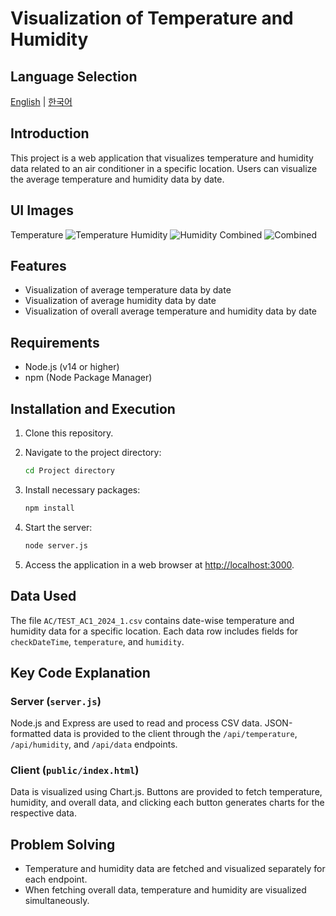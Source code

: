 # Visualization of Temperature and Humidity

## Language Selection
[English](README_EN.md) | [한국어](README_KR.md)

## Introduction
This project is a web application that visualizes temperature and humidity data related to an air conditioner in a specific location. Users can visualize the average temperature and humidity data by date.

## UI Images
Temperature ![Temperature](https://github.com/LouiIII3/Temperature_Humidity-Visualization_Project/assets/119919129/075770cb-96f7-4fbc-8e78-db760b2497cf) Humidity ![Humidity](https://github.com/LouiIII3/Temperature_Humidity-Visualization_Project/assets/119919129/f2f28c9f-f927-43a8-bf32-37311c411673) Combined ![Combined](https://github.com/LouiIII3/Temperature_Humidity-Visualization_Project/assets/119919129/c2a57a0b-79a8-4dfa-b7a1-dcfa2e366b38)






## Features
- Visualization of average temperature data by date
- Visualization of average humidity data by date
- Visualization of overall average temperature and humidity data by date

## Requirements
- Node.js (v14 or higher)
- npm (Node Package Manager)

## Installation and Execution
1. Clone this repository.

2. Navigate to the project directory:
   ```bash
   cd Project directory

3. Install necessary packages:
   ```bash
   npm install

4. Start the server:
   ```bash
   node server.js

5. Access the application in a web browser at [http://localhost:3000](http://localhost:3000).

## Data Used
The file `AC/TEST_AC1_2024_1.csv` contains date-wise temperature and humidity data for a specific location. Each data row includes fields for `checkDateTime`, `temperature`, and `humidity`.

## Key Code Explanation
### Server (`server.js`)
Node.js and Express are used to read and process CSV data. JSON-formatted data is provided to the client through the `/api/temperature`, `/api/humidity`, and `/api/data` endpoints.

### Client (`public/index.html`)
Data is visualized using Chart.js. Buttons are provided to fetch temperature, humidity, and overall data, and clicking each button generates charts for the respective data.

## Problem Solving
- Temperature and humidity data are fetched and visualized separately for each endpoint.
- When fetching overall data, temperature and humidity are visualized simultaneously.

